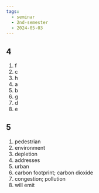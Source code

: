 ```yaml
---
tags:
  - seminar
  - 2nd-semester
  - 2024-05-03
---
```


## 4

1) f
2) c
3) h
4) a
5) b
6) g
7) d
8) e

## 5

1. pedestrian
2. environment
3. depletion
4. addresses
5. urban
6. carbon footprint; carbon dioxide
7. congestion; pollution
8. will emit
